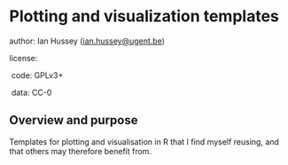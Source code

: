# Plotting and visualization templates

author: Ian Hussey (ian.hussey@ugent.be)

license:

​	code: GPLv3+

​	data: CC-0

## Overview and purpose

Templates for plotting and visualisation in R that I find myself reusing, and that others may therefore benefit from.